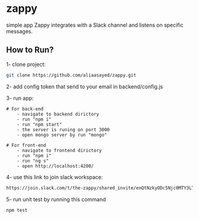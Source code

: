 # zappy
simple app Zappy integrates with a Slack channel and listens on specific messages.

## How to Run?

1- clone project:
```bash
git clone https://github.com/aliaasayed/zappy.git
```
2- add config token that send to your email in backend/config.js

3- run app: 
    
    # For back-end
        - navigate to backend dirictory
        - run "npm i"
        - run "npm start"
        - the server is runing on port 3000
        - open mongo server by run "mongo"

    # For front-end 
        - navigate to frontend dirictory
        - run "npm i"
        - run "ng s"
        - open http://localhost:4200/

4- use this link to join slack workspace:
```bash
https://join.slack.com/t/the-zappy/shared_invite/enQtNzkyODc5Njc0MTY3LTZjNTViYmM5MmM5NjYwMDJkZTBiNzAxNGI3NTkwMTBlOWMzNzBlZjU3MWMzZTc3MGE3NWIwMGNlMjkyMjBmYTI
```
5- run unit test by running this command
```bash
npm test
```
